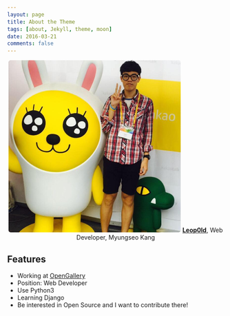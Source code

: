 ```yaml
---
layout: page
title: About the Theme
tags: [about, Jekyll, theme, moon]
date: 2016-03-21
comments: false
---
```


<center>
    <img src="/assets/img/profile_image.jpg" alt="Profile Image" style="width: 400px; height: 400px; border-radius: 5px;"/>
    <a href="http://github.com/Leop0ld"><b>Leop0ld</b></a>, Web Developer, Myungseo Kang
</center>

## Features
* Working at [OpenGallery](http://opengallery.co.kr)
* Position: Web Developer
* Use Python3
* Learning Django
* Be interested in Open Source and I want to contribute there!

